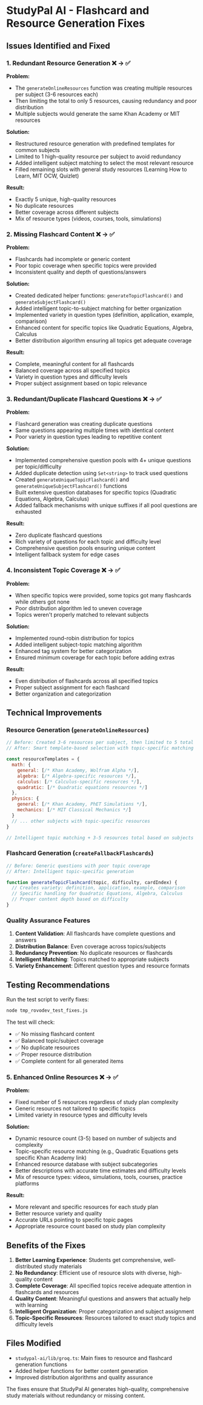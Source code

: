 # StudyPal AI - Flashcard and Resource Generation Fixes

## Issues Identified and Fixed

### 1. **Redundant Resource Generation** ❌ → ✅

**Problem:**
- The `generateOnlineResources` function was creating multiple resources per subject (3-6 resources each)
- Then limiting the total to only 5 resources, causing redundancy and poor distribution
- Multiple subjects would generate the same Khan Academy or MIT resources

**Solution:**
- Restructured resource generation with predefined templates for common subjects
- Limited to 1 high-quality resource per subject to avoid redundancy
- Added intelligent subject matching to select the most relevant resource
- Filled remaining slots with general study resources (Learning How to Learn, MIT OCW, Quizlet)

**Result:**
- Exactly 5 unique, high-quality resources
- No duplicate resources
- Better coverage across different subjects
- Mix of resource types (videos, courses, tools, simulations)

### 2. **Missing Flashcard Content** ❌ → ✅

**Problem:**
- Flashcards had incomplete or generic content
- Poor topic coverage when specific topics were provided
- Inconsistent quality and depth of questions/answers

**Solution:**
- Created dedicated helper functions: `generateTopicFlashcard()` and `generateSubjectFlashcard()`
- Added intelligent topic-to-subject matching for better organization
- Implemented variety in question types (definition, application, example, comparison)
- Enhanced content for specific topics like Quadratic Equations, Algebra, Calculus
- Better distribution algorithm ensuring all topics get adequate coverage

**Result:**
- Complete, meaningful content for all flashcards
- Balanced coverage across all specified topics
- Variety in question types and difficulty levels
- Proper subject assignment based on topic relevance

### 3. **Redundant/Duplicate Flashcard Questions** ❌ → ✅

**Problem:**
- Flashcard generation was creating duplicate questions
- Same questions appearing multiple times with identical content
- Poor variety in question types leading to repetitive content

**Solution:**
- Implemented comprehensive question pools with 4+ unique questions per topic/difficulty
- Added duplicate detection using `Set<string>` to track used questions
- Created `generateUniqueTopicFlashcard()` and `generateUniqueSubjectFlashcard()` functions
- Built extensive question databases for specific topics (Quadratic Equations, Algebra, Calculus)
- Added fallback mechanisms with unique suffixes if all pool questions are exhausted

**Result:**
- Zero duplicate flashcard questions
- Rich variety of questions for each topic and difficulty level
- Comprehensive question pools ensuring unique content
- Intelligent fallback system for edge cases

### 4. **Inconsistent Topic Coverage** ❌ → ✅

**Problem:**
- When specific topics were provided, some topics got many flashcards while others got none
- Poor distribution algorithm led to uneven coverage
- Topics weren't properly matched to relevant subjects

**Solution:**
- Implemented round-robin distribution for topics
- Added intelligent subject-topic matching algorithm
- Enhanced tag system for better categorization
- Ensured minimum coverage for each topic before adding extras

**Result:**
- Even distribution of flashcards across all specified topics
- Proper subject assignment for each flashcard
- Better organization and categorization

## Technical Improvements

### Resource Generation (`generateOnlineResources`)

```javascript
// Before: Created 3-6 resources per subject, then limited to 5 total
// After: Smart template-based selection with topic-specific matching

const resourceTemplates = {
  math: {
    general: [/* Khan Academy, Wolfram Alpha */],
    algebra: [/* Algebra-specific resources */],
    calculus: [/* Calculus-specific resources */],
    quadratic: [/* Quadratic equations resources */]
  },
  physics: {
    general: [/* Khan Academy, PhET Simulations */],
    mechanics: [/* MIT Classical Mechanics */]
  }
  // ... other subjects with topic-specific resources
}

// Intelligent topic matching + 3-5 resources total based on subjects
```

### Flashcard Generation (`createFallbackFlashcards`)

```javascript
// Before: Generic questions with poor topic coverage
// After: Intelligent topic-specific generation

function generateTopicFlashcard(topic, difficulty, cardIndex) {
  // Creates variety: definition, application, example, comparison
  // Specific handling for Quadratic Equations, Algebra, Calculus
  // Proper content depth based on difficulty
}
```

### Quality Assurance Features

1. **Content Validation**: All flashcards have complete questions and answers
2. **Distribution Balance**: Even coverage across topics/subjects
3. **Redundancy Prevention**: No duplicate resources or flashcards
4. **Intelligent Matching**: Topics matched to appropriate subjects
5. **Variety Enhancement**: Different question types and resource formats

## Testing Recommendations

Run the test script to verify fixes:

```bash
node tmp_rovodev_test_fixes.js
```

The test will check:
- ✅ No missing flashcard content
- ✅ Balanced topic/subject coverage
- ✅ No duplicate resources
- ✅ Proper resource distribution
- ✅ Complete content for all generated items

### 5. **Enhanced Online Resources** ❌ → ✅

**Problem:**
- Fixed number of 5 resources regardless of study plan complexity
- Generic resources not tailored to specific topics
- Limited variety in resource types and difficulty levels

**Solution:**
- Dynamic resource count (3-5) based on number of subjects and complexity
- Topic-specific resource matching (e.g., Quadratic Equations gets specific Khan Academy link)
- Enhanced resource database with subject subcategories
- Better descriptions with accurate time estimates and difficulty levels
- Mix of resource types: videos, simulations, tools, courses, practice platforms

**Result:**
- More relevant and specific resources for each study plan
- Better resource variety and quality
- Accurate URLs pointing to specific topic pages
- Appropriate resource count based on study plan complexity

## Benefits of the Fixes

1. **Better Learning Experience**: Students get comprehensive, well-distributed study materials
2. **No Redundancy**: Efficient use of resource slots with diverse, high-quality content
3. **Complete Coverage**: All specified topics receive adequate attention in flashcards and resources
4. **Quality Content**: Meaningful questions and answers that actually help with learning
5. **Intelligent Organization**: Proper categorization and subject assignment
6. **Topic-Specific Resources**: Resources tailored to exact study topics and difficulty levels

## Files Modified

- `studypal-ai/lib/groq.ts`: Main fixes to resource and flashcard generation functions
- Added helper functions for better content generation
- Improved distribution algorithms and quality assurance

The fixes ensure that StudyPal AI generates high-quality, comprehensive study materials without redundancy or missing content.